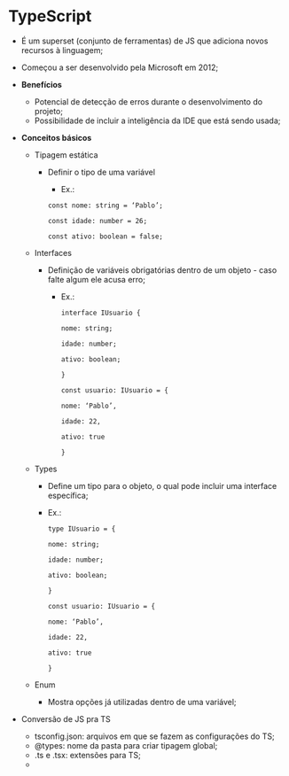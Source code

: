 # TypeScript

- É um superset (conjunto de ferramentas) de JS que adiciona novos recursos à linguagem;
- Começou a ser desenvolvido pela Microsoft em 2012;
- **Benefícios**
    - Potencial de detecção de erros durante o desenvolvimento do projeto;
    - Possibilidade de incluir a inteligência da IDE que está sendo usada;
- **Conceitos básicos**
    - Tipagem estática
        - Definir o tipo de uma variável
            - Ex.:
            
            `const nome: string = ‘Pablo’;`
            
            `const idade: number = 26;`
            
            `const ativo: boolean = false;`
            
    - Interfaces
        - Definição de variáveis obrigatórias dentro de um objeto - caso falte algum ele acusa erro;
            - Ex.:
                
                `interface IUsuario {`
                
                `nome: string;`
                
                `idade: number;`
                
                `ativo: boolean;`
                
                `}`
                
                `const usuario: IUsuario = {`
                
                `nome: ‘Pablo’,`
                
                `idade: 22,`
                
                `ativo: true`
                
                `}`
                
    - Types
        - Define um tipo para o objeto, o qual pode incluir uma interface específica;
        - Ex.:
            
            `type IUsuario = {`
            
            `nome: string;`
            
            `idade: number;`
            
            `ativo: boolean;`
            
            `}`
            
            `const usuario: IUsuario = {`
            
            `nome: ‘Pablo’,`
            
            `idade: 22,`
            
            `ativo: true`
            
            `}`
            
        
    - Enum
        - Mostra opções já utilizadas dentro de uma variável;
    
     
    
- Conversão de JS pra TS
    - tsconfig.json: arquivos em que se fazem as configurações do TS;
    - @types: nome da pasta para criar tipagem global;
    - .ts e .tsx: extensões para TS;
    -